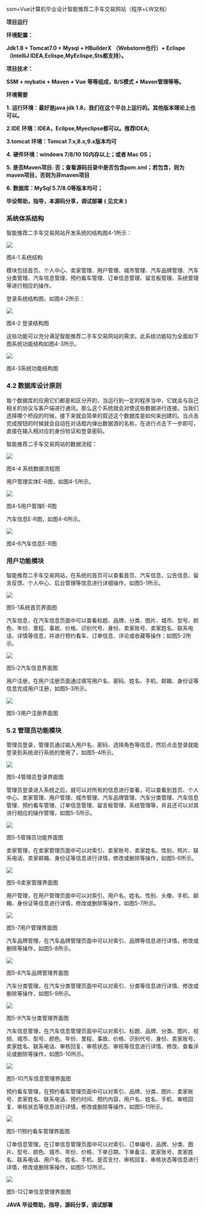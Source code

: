 ssm+Vue计算机毕业设计智能推荐二手车交易网站（程序+LW文档）

**项目运行**

**环境配置：**

**Jdk1.8 + Tomcat7.0 + Mysql + HBuilderX** **（Webstorm也行）+ Eclispe（IntelliJ
IDEA,Eclispe,MyEclispe,Sts都支持）。**

**项目技术：**

**SSM + mybatis + Maven + Vue** **等等组成，B/S模式 + Maven管理等等。**

**环境需要**

**1.** **运行环境：最好是java jdk 1.8，我们在这个平台上运行的。其他版本理论上也可以。**

**2.IDE** **环境：IDEA，Eclipse,Myeclipse都可以。推荐IDEA;**

**3.tomcat** **环境：Tomcat 7.x,8.x,9.x版本均可**

**4.** **硬件环境：windows 7/8/10 1G内存以上；或者 Mac OS；**

**5.** **是否Maven项目: 否；查看源码目录中是否包含pom.xml；若包含，则为maven项目，否则为非maven项目**

**6.** **数据库：MySql 5.7/8.0等版本均可；**

**毕设帮助，指导，本源码分享，调试部署** **(** **见文末** **)**

### 系统体系结构

智能推荐二手车交易网站开发系统的结构图4-1所示：

![](./res/efe8a99da4df40e4aec2c74a62aebee4.png)

图4-1 系统结构

模块包括首页、个人中心、卖家管理、用户管理、城市管理、汽车品牌管理、汽车分类管理、汽车信息管理、预约看车管理、订单信息管理、留言板管理、系统管理等进行相应的操作。

登录系统结构图，如图4-2所示：

![](./res/7ff3ccf254864117b96781b99248bb62.png)

图4-2 登录结构图

这些功能可以充分满足智能推荐二手车交易网站的需求。此系统功能较为全面如下图系统功能结构如图4-3所示。

![](./res/6dc68d6f00a9422dba370d4452da9ad8.png)

图4-3系统功能结构图

### 4.2 数据库设计原则

每个数据库的应用它们都是和区分开的，当运行到一定的程序当中，它就会与自己相关的协议与客户端进行通讯。那么这个系统就会对使这些数据进行连接。当我们选择哪个桥段的时候，接下来就会简单的叙述这个数据库是如何来创建的。当点击完成按钮的时候就会自动在对话框内弹出数据源的名称，在进行点击下一步即可，直接在输入相对应的身份验证和登录密码。

智能推荐二手车交易网站的数据流程：

![](./res/bf8e10b3611b4fc68b523b66051d6d3d.png)

图4-4 系统数据流程图

用户管理实体E-R图，如图4-5所示。

![](./res/9f06e5d96b6c440c82cc0efa49f82628.png)

图4-5用户管理E-R图

汽车信息E-R图，如图4-6所示。

![](./res/8e8877c380824a05b4b5c8ba550c4667.png)

图4-6汽车信息E-R图

### 用户功能模块

智能推荐二手车交易网站，在系统的首页可以查看首页、汽车信息、公告信息、留言反馈、个人中心、后台管理等信息进行详细操作，如图5-1所示。

![](./res/826d7b683121465f9059a2c8cd6d50c6.png)

图5-1系统首页界面图

汽车信息，在汽车信息页面中可以查看标题、品牌、分类、图片、城市、型号、颜色、年份、里程、事故、价格、识别代号、身份、卖家账号、卖家姓名、联系电话、详情等信息，并进行预约看车、订单信息、评论或收藏等操作；如图5-2所示。

![](./res/eba8b6caa0af45beb10bf55063f0c7e2.png)

图5-2汽车信息界面图

用户注册，在用户注册页面通过填写用户名、密码、姓名、手机、邮箱、身份证等信息完成用户注册，如图5-3所示。

![](./res/c59b87551a744baebc9fa9fd3bfda3eb.png)

图5-3用户注册界面图

### 5.2 管理员功能模块

管理员登录，管理员通过输入用户名、密码、选择角色等信息，然后点击登录就能登录到系统进行系统的使用了，如图5-4所示。

![](./res/baac56de80ec415abc71cf292ea0388c.png)

图5-4管理员登录界面图

管理员登录进入系统之后，就可以对所有的信息进行查看，可以查看到首页、个人中心、卖家管理、用户管理、城市管理、汽车品牌管理、汽车分类管理、汽车信息管理、预约看车管理、订单信息管理、留言板管理、系统管理等，并且还可以对其进行相应的操作管理，如图5-5所示。

![](./res/4e96564c5b2140079f29e1c892ef2b8a.png)

图5-5管理员功能界面图

卖家管理，在卖家管理页面中可以对索引、卖家账号、卖家姓名、性别、照片、联系电话、卖家邮箱、身份证等信息进行详情，修改或删除等操作，如图5-6所示。

![](./res/dd1bec9f40c74654b03d43b960481d74.png)

图5-6卖家管理界面图

用户管理，在用户管理页面中可以对索引、用户名、姓名、性别、头像、手机、邮箱、身份证等信息进行详情，修改或删除等操作，如图5-7所示。

![](./res/69e23c415df3436683d7b67a3fa68dd8.png)

图5-7用户管理界面图

汽车品牌管理，在汽车品牌管理页面中可以对索引、品牌等信息进行详情，修改或删除等操作，如图5-8所示。

![](./res/40ff021990934559818397c193b9de87.png)

图5-8汽车品牌管理界面图

汽车分类管理，在汽车分类管理页面中可以对索引、分类等信息进行详情、修改或删除等操作，如图5-9所示。

![](./res/79fa0f6ae51e4031ae57c106eb1b4012.png)

图5-9汽车分类管理界面图

汽车信息管理，在汽车信息管理页面中可以对索引、标题、品牌、分类、图片、视频、城市、型号、颜色、年份、里程、事故、价格、识别代号、身份、卖家账号、卖家姓名、联系电话、审核回复、审核状态、审核等信息进行详情、修改、查看评论或删除等操作，如图5-10所示。

![](./res/5d71ac3aa6f54d9d93df3391fc07f129.png)

图5-10汽车信息管理界面图

预约看车管理，在预约看车管理页面中可以对索引、品牌、分类、图片、卖家账号、卖家姓名、联系电话、预约时间、预约内容、用户名、姓名、手机、审核回复、审核状态等信息进行详情，修改或删除等操作，如图5-11所示。

![](./res/33180a84df314d7a8aef5f42afdf46f2.png)

图5-11预约看车管理界面图

订单信息管理，在订单信息管理页面中可以对索引、订单编号、品牌、分类、图片、型号、颜色、城市、年份、价格、下单日期、下单备注、卖家账号、卖家姓名、联系电话、用户名、姓名、手机、是否支付、审核回复、审核状态等信息进行详情，修改或删除等操作，如图5-12所示。

![](./res/4c4ac1ef32914e2494697b10697d6ef9.png)

图5-12订单信息管理界面图

**JAVA** **毕设帮助，指导，源码分享，调试部署**

